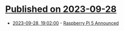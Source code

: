 # [Published on 2023-09-28](index.md)

* [2023-09-28, 19:02:00](https://soylentnews.org/article.pl?sid=23/09/28/1510239&from=rss) - [Raspberry Pi 5 Announced](https://soylentnews.org/article.pl?sid=23/09/28/1510239&from=rss)
